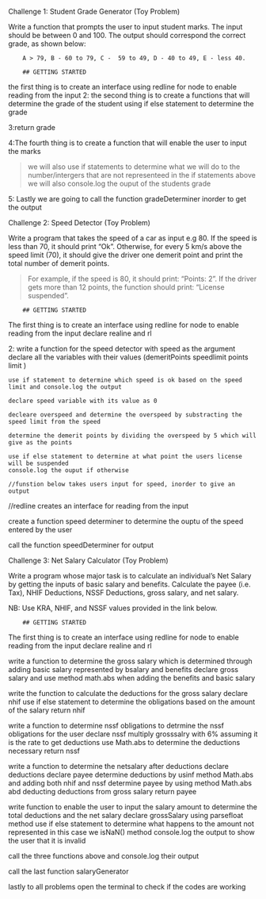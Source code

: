 Challenge 1: Student Grade Generator (Toy Problem)

Write a function that prompts the user to input student marks. The input should be between 0 and 100. The output should correspond the correct grade, as shown below: 

        A > 79, B - 60 to 79, C -  59 to 49, D - 40 to 49, E - less 40.

        ## GETTING STARTED
the first thing is to create an interface using redline for node to enable reading from the input 
2: the second thing is to create a functions that will determine the grade of the student using if else statement to determine the grade 

3:return grade

4:The fourth thing is to create a function that will enable the user to input the marks 
>we will also use if statements to determine what we will do to the number/intergers that are not representeed in the if statements above
we will also console.log the ouput of the students grade 

5: Lastly we are going to call the function gradeDeterminer inorder to get the output


Challenge 2: Speed Detector (Toy Problem)

Write a program that takes the speed of a car as input e.g 80. If the speed is less than 70, it should print “Ok”. Otherwise, for every 5 km/s above the speed limit (70), it should give the driver one demerit point and print the total number of demerit points.

   > For example, if the speed is 80, it should print: “Points: 2”. If the driver gets more than 12 points, the function should print: “License suspended”.


        ## GETTING STARTED
The first thing is to create an interface using redline for node to enable reading from the input 
declare realine and rl 

2: write a function for the speed detector with speed as the argument 
    declare all the variables with their values (demeritPoints speedlimit points limit )

    use if statement to determine which speed is ok based on the speed limit and console.log the output

    declare speed variable with its value as 0

    decleare overspeed and determine the overspeed by substracting the speed limit from the speed

    determine the demerit points by dividing the overspeed by 5 which will give as the points

    use if else statement to determine at what point the users license will be suspended 
    console.log the ouput if otherwise 

    //funstion below takes users input for speed, inorder to give an output 
//redline creates an interface for reading from the input

create a function speed determiner to determine the ouptu of the speed entered by the user 

call the function speedDeterminer for output

Challenge 3: Net Salary Calculator (Toy Problem)

Write a program whose major task is to calculate an individual’s Net Salary by getting the inputs of basic salary and benefits. Calculate the payee (i.e. Tax), NHIF Deductions, NSSF Deductions, gross salary, and net salary. 

NB: Use KRA, NHIF, and NSSF values provided in the link below.


        ## GETTING STARTED
The first thing is to create an interface using redline for node to enable reading from the input 
declare realine and rl 

write a function to determine the gross salary which is determined through adding basic salary represented by bsalary and benefits
declare gross salary and use method math.abs when adding the benefits and basic salary

write the function to calculate the deductions for the gross salary
declare nhif
use if else statement to determine the obligations based on the amount of the salary
return nhif

write a function to determine nssf obligations to detrmine the nssf obligations for the user 
declare nssf
multiply grosssalry with 6% assuming it is the rate to get deductions 
use Math.abs to determine the deductions necessary
return nssf

write a function to determine the netsalary after deductions 
declare deductions
declare payee
determine deductions by usinf method Math.abs and adding both nhif and nssf
determine payee by using method Math.abs abd deducting deductions from gross salary
return payee

write function to enable the user to input the salary amount to determine the total deductions and the net salary
declare grossSalary using parsefloat method
use if else statement to determine what happens to the amount not represented in this case we isNaN() method
console.log the output to show the user that it is invalid

call the three functions above and console.log their output 

call the last function salaryGenerator

lastly to all problems open the terminal to check if the codes are working 


